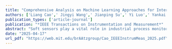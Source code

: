 ```yaml
---
title: "Comprehensive Analysis on Machine Learning Approaches for Interpretable and Stable Soft Sensors"
authors: ['Liang Cao',' Jingyi Wang',' Jianping Su',' Yi Luo',' Yankai Cao',' Richard D Braatz',' Bhushan Gopaluni']
publication_types: ['article-journal']
publication: "*IEEE Transactions on Instrumentation and Measurement*"
abstract: "Soft sensors play a vital role in industrial process monitoring and control by estimating difficult-to-measure quality variables. While significant progress has been made in improving the accuracy of soft sensor models, challenges remain in ensuring their interpretability and stability in dynamic industrial environments. From a measurement science perspective, ensuring transparency and reliable performance under varying process conditions is becoming increasingly critical, particularly in high stakes industrial applications. This paper provides a comprehensive review of methodologies to enhance the interpretability and stability of soft sensor models.To address interpretability, we analyze various interpretable machine learning techniques applicable to soft sensors and discuss open-source projects that facilitate the implementation of these techniques. For improving stability, we emphasize the role of causal machine learning, detailing methods for causal discovery in industrial processes and highlighting relevant open-source tools. By highlighting current limitations and identifying areas for improvement, we aim to provide valuable insights and practical tools for researcher and practitioners. These insights will guide the development of more transparent and reliable soft sensors, ultimately enhancing industrial process monitoring and control."
date: "2025-04-17"
url_pdf: "https://web.mit.edu/brAAtzgroup/Cao_IEEEInstrumMeas_2025.pdf"
---
```

